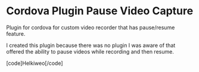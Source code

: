 # Cordova Plugin Pause Video Capture
Plugin for cordova for custom video recorder that has pause/resume feature.  

I created this plugin because there was no plugin I was aware of that offered the ability to pause videos while recording and then resume.  

[code]Helkiweo[/code]
